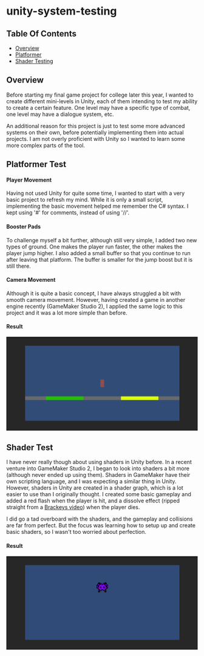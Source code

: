 # unity-system-testing

## Table Of Contents
* [Overview](#overview)
* [Platformer](#platformer-test)
* [Shader Testing](#shader-test)

## Overview
Before starting my final game project for college later this year, I wanted to create different mini-levels in Unity, each of them intending to test my ability to create a certain feature. One level may have a specific type of combat, one level may have a dialogue system, etc.

An additional reason for this project is just to test some more advanced systems on their own, before potentially implementing them into actual projects. I am not overly proficient with Unity so I wanted to learn some more complex parts of the tool.

## Platformer Test

#### Player Movement

Having not used Unity for quite some time, I wanted to start with a very basic project to refresh my mind. While it is only a small script, implementing the basic movement helped me remember the C# syntax. I kept using '#' for comments, instead of using '//'.

#### Booster Pads
To challenge myself a bit further, although still very simple, I added two new types of ground. One makes the player run faster, the other makes the player jump higher. I also added a small buffer so that you continue to run after leaving that platform. The buffer is smaller for the jump boost but it is still there.

#### Camera Movement
Although it is quite a basic concept, I have always struggled a bit with smooth camera movement. However, having created a game in another engine recently (GameMaker Studio 2), I applied the same logic to this project and it was a lot more simple than before.

#### Result
![Platformer Test Gif](./files/platformerTest.gif)

## Shader Test
I have never really though about using shaders in Unity before. In a recent venture into GameMaker Studio 2, I began to look into shaders a bit more (although never ended up using them). Shaders in GameMaker have their own scripting language, and I was expecting a similar thing in Unity. However, shaders in Unity are created in a shader graph, which is a lot easier to use than I originally thought. I created some basic gameplay and added a red flash when the player is hit, and a dissolve effect (ripped straight from a [Brackeys video](https://youtu.be/5dzGj9k8Qy8)) when the player dies.

I did go a tad overboard with the shaders, and the gameplay and collisions are far from perfect. But the focus was learning how to setup up and create basic shaders, so I wasn't too worried about perfection.

#### Result
![Shader Test Gif](./files/shaderTest.gif)
